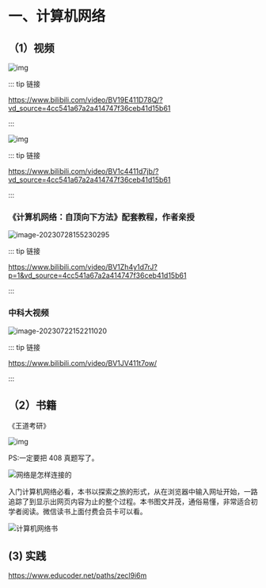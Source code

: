 # 一、计算机网络

## （1）视频

![img](https://csnotes.oss-cn-beijing.aliyuncs.com/photos/%E8%AE%A1%E7%AE%97%E6%9C%BA%E7%BD%91%E7%BB%9C.jpg)

::: tip 链接

https://www.bilibili.com/video/BV19E411D78Q/?vd_source=4cc541a67a2a414747f36ceb41d15b61

:::

![img](https://csnotes.oss-cn-beijing.aliyuncs.com/photos/%E7%BD%91%E7%BB%9C%E5%BE%AE%E8%AF%BE%E5%A0%82.jpg)

::: tip 链接

https://www.bilibili.com/video/BV1c4411d7jb/?vd_source=4cc541a67a2a414747f36ceb41d15b61

:::

### 《计算机网络：自顶向下方法》配套教程，作者亲授

![image-20230728155230295](https://csnotes.oss-cn-beijing.aliyuncs.com/photos/image-20230728155230295.png)

::: tip 链接

https://www.bilibili.com/video/BV1Zh4y1d7rJ?p=1&vd_source=4cc541a67a2a414747f36ceb41d15b61

:::

### 中科大视频

![image-20230722152211020](https://csnotes.oss-cn-beijing.aliyuncs.com/photos/%E4%B8%AD%E7%A7%91%E5%A4%A7%E8%AE%A1%E7%AE%97%E6%9C%BA%E7%BD%91%E7%BB%9C.png)

::: tip 链接

https://www.bilibili.com/video/BV1JV411t7ow/

:::



## （2）书籍

《王道考研》

![img](https://csnotes.oss-cn-beijing.aliyuncs.com/photos/%E7%8E%8B%E9%81%93.jpg)

PS:一定要把 408 真题写了。

![网络是怎样连接的](https://csnotes.oss-cn-beijing.aliyuncs.com/photos/%E7%BD%91%E7%BB%9C%E6%98%AF%E6%80%8E%E6%A0%B7%E8%BF%9E%E6%8E%A5%E7%9A%84.jpg)

入门计算机网络必看，本书以探索之旅的形式，从在浏览器中输入网址开始，一路追踪了到显示出网页内容为止的整个过程。本书图文并茂，通俗易懂，非常适合初学者阅读。微信读书上面付费会员卡可以看。

![计算机网络书](https://csnotes.oss-cn-beijing.aliyuncs.com/photos/%E8%AE%A1%E7%AE%97%E6%9C%BA%E7%BD%91%E7%BB%9C%E4%B9%A6.jpg)

## (3) 实践

<https://www.educoder.net/paths/zecl9i6m>


